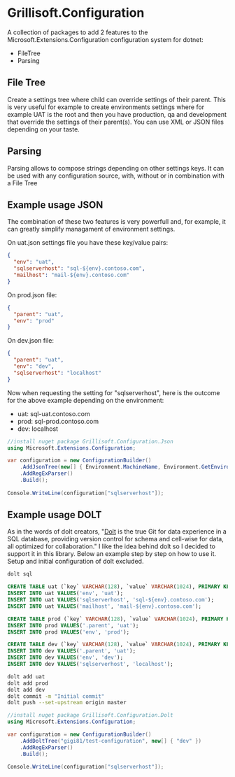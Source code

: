 # Grillisoft.Configuration

A collection of packages to add 2 features to the Microsoft.Extensions.Configuration configuration system for dotnet:
- FileTree
- Parsing

## File Tree
Create a settings tree where child can override settings of their parent. This is very useful for example to create environments settings where for example UAT is the root and then you have production, qa and development that override the settings of their parent(s). You can use XML or JSON files depending on your taste.

## Parsing
Parsing allows to compose strings depending on other settings keys. It can be used with any configuration source, with, without or in combination with a File Tree

## Example usage JSON
The combination of these two features is very powerfull and, for example, it can greatly simplify managament of environment settings.

On uat.json settings file you have these key/value pairs:
```json
{
  "env": "uat",
  "sqlserverhost": "sql-${env}.contoso.com",
  "mailhost": "mail-${env}.contoso.com"
}
```

On prod.json file:
```json
{
  "parent": "uat",
  "env": "prod"
}
```

On dev.json file:
```json
{
  "parent": "uat",
  "env": "dev",
  "sqlserverhost": "localhost"
}
```

Now when requesting the setting for "sqlserverhost", here is the outcome for the above example depending on the environment:
- uat: sql-uat.contoso.com
- prod: sql-prod.contoso.com
- dev: localhost

```csharp
//install nuget package Grillisoft.Configuration.Json
using Microsoft.Extensions.Configuration;

var configuration = new ConfigurationBuilder()
    .AddJsonTree(new[] { Environment.MachineName, Environment.GetEnvironmentVariable("ENVIRONMENT") })
    .AddRegExParser()
    .Build();
    
Console.WriteLine(configuration["sqlserverhost"]);
```

## Example usage DOLT
As in the words of dolt creators, "[Dolt](https://www.dolthub.com/) is the true Git for data experience in a SQL database, providing version control for schema and cell-wise for data, all optimized for collaboration."
I like the idea behind dolt so I decided to support it in this library.
Below an example step by step on how to use it. Setup and initial configuration of dolt excluded.

```bash
dolt sql
```

```sql
CREATE TABLE uat (`key` VARCHAR(128), `value` VARCHAR(1024), PRIMARY KEY(`key`));
INSERT INTO uat VALUES('env', 'uat');
INSERT INTO uat VALUES('sqlserverhost', 'sql-${env}.contoso.com');
INSERT INTO uat VALUES('mailhost', 'mail-${env}.contoso.com');

CREATE TABLE prod (`key` VARCHAR(128), `value` VARCHAR(1024), PRIMARY KEY(`key`));
INSERT INTO prod VALUES('.parent', 'uat');
INSERT INTO prod VALUES('env', 'prod');

CREATE TABLE dev (`key` VARCHAR(128), `value` VARCHAR(1024), PRIMARY KEY(`key`));
INSERT INTO dev VALUES('.parent', 'uat');
INSERT INTO dev VALUES('env', 'dev');
INSERT INTO dev VALUES('sqlserverhost', 'localhost');
```

```bash
dolt add uat
dolt add prod
dolt add dev
dolt commit -m "Initial commit"
dolt push --set-upstream origin master
```

```csharp
//install nuget package Grillisoft.Configuration.Dolt
using Microsoft.Extensions.Configuration;

var configuration = new ConfigurationBuilder()
	.AddDoltTree("gigi81/test-configuration", new[] { "dev" })
	.AddRegExParser()
	.Build();

Console.WriteLine(configuration["sqlserverhost"]);
```
